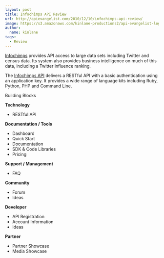 ```yaml
---
layout: post
title: Infochimps API Review
url: http://apievangelist.com/2010/12/10/infochimps-api-review/
image: https://s3.amazonaws.com/kinlane-productions2/api-evangelist-logos/api-evangelist-butterfly-vertical.png
author:
  name: kinlane
tags:
  - Review
---
```

[Infochimps](http://infochimps.com/) provides API access to large data sets including Twitter and census data. Its system also provides business intelligence on much of this data, including a Twitter influence ranking.

The [Infochimps API](http://api.infochimps.com/) delivers a RESTful API with a basic authentication using an application key. It provides a wide range of language kits including Ruby, Python, PHP and Command Line.

Building Blocks

**Technology**

*   RESTful API

**Documentation / Tools**

*   Dashboard
*   Quick Start
*   Documentation
*   SDK & Code Libraries
*   Pricing

**Support / Management**

*   FAQ

**Community**

*   Forum
*   Ideas

**Developer**

*   API Registration
*   Account Information
*   Ideas

**Partner**

*   Partner Showcase
*   Media Showcase